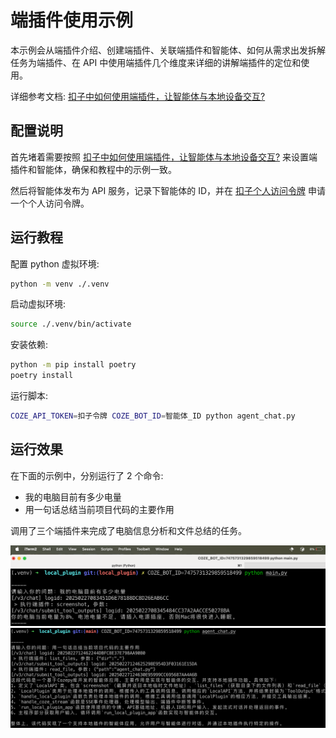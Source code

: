 # 端插件使用示例

本示例会从端插件介绍、创建端插件、关联端插件和智能体、如何从需求出发拆解任务为端插件、在 API 中使用端插件几个维度来详细的讲解端插件的定位和使用。

详细参考文档: [扣子中如何使用端插件，让智能体与本地设备交互?](https://bytedance.larkoffice.com/docx/AAAedsXYAolDEVx47yJcsth2nrd)

## 配置说明

首先堵着需要按照 [扣子中如何使用端插件，让智能体与本地设备交互?](https://bytedance.larkoffice.com/docx/AAAedsXYAolDEVx47yJcsth2nrd) 来设置端插件和智能体，确保和教程中的示例一致。

然后将智能体发布为 API 服务，记录下智能体的 ID，并在 [扣子个人访问令牌](https://www.coze.cn/open/oauth/pats) 申请一个个人访问令牌。
 
## 运行教程

配置 python 虚拟环境:

```bash
python -m venv ./.venv
```

启动虚拟环境:

```bash
source ./.venv/bin/activate
```

安装依赖:

```bash
python -m pip install poetry
poetry install
```

运行脚本:

```bash
COZE_API_TOKEN=扣子令牌 COZE_BOT_ID=智能体_ID python agent_chat.py
```

## 运行效果

在下面的示例中，分别运行了 2 个命令:

- 我的电脑目前有多少电量
- 用一句话总结当前项目代码的主要作用

调用了三个端插件来完成了电脑信息分析和文件总结的任务。

![](./screenshot-1.png)
![](./screenshot-2.png)
